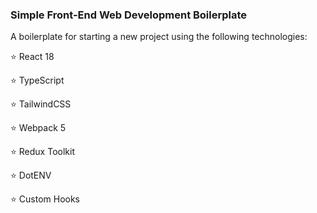 ### Simple Front-End Web Development Boilerplate 

A boilerplate for starting a new project using the following technologies:


⭐ React 18

⭐ TypeScript

⭐ TailwindCSS

⭐ Webpack 5

⭐ Redux Toolkit

⭐ DotENV

⭐ Custom Hooks

